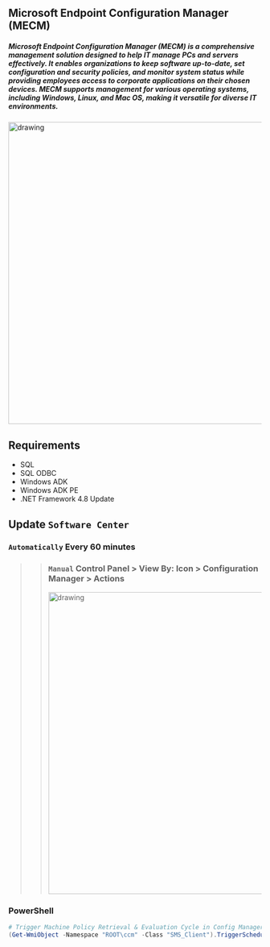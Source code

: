 ## Microsoft Endpoint Configuration Manager (MECM)

##### Microsoft Endpoint Configuration Manager (MECM) is a comprehensive management solution designed to help IT manage PCs and servers effectively. It enables organizations to keep software up-to-date, set configuration and security policies, and monitor system status while providing employees access to corporate applications on their chosen devices. MECM supports management for various operating systems, including Windows, Linux, and Mac OS, making it versatile for diverse IT environments.

<img src="https://www.itta.net/wp-content/uploads/2023/02/Microsoft-Endpoint-Manager-e1721405318658.png" alt="drawing" width="600"/>

## Requirements
- SQL
- SQL ODBC
- Windows ADK
- Windows ADK PE
- .NET Framework 4.8 Update

## Update `Software Center`

### `Automatically` Every 60 minutes

>> ### `Manual` Control Panel > View By: Icon > Configuration Manager > Actions
>> <img src="https://www.prajwaldesai.com/wp-content/uploads/2022/03/Trigger-SCCM-Machine-Policy-Retrieval-Evaluation-Cycle-Snap1.jpg" alt="drawing" width="600"/>

### PowerShell
```powershell
# Trigger Machine Policy Retrieval & Evaluation Cycle in Config Manager
(Get-WmiObject -Namespace "ROOT\ccm" -Class "SMS_Client").TriggerSchedule("{00000000-0000-0000-0000-000000000021}")
```
